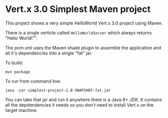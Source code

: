 # Vert.x 3.0 Simplest Maven project

This project shows a very simple HelloWorld Vert.x 3.0 project using Maven.

There is a single verticle called `HelloWorldServer` which always returns "Hello World!"".

The pom.xml uses the Maven shade plugin to assemble the application and all it's dependencies into a single "fat" jar.

To build:

    mvn package

To run from command line:

    java -jar simplest-project-1.0-SNAPSHOT-fat.jar

You can take that jar and run it anywhere there is a Java 8+ JDK. It contains all the depdendencies it needs so you
don't need to install Vert.x on the target machine.

